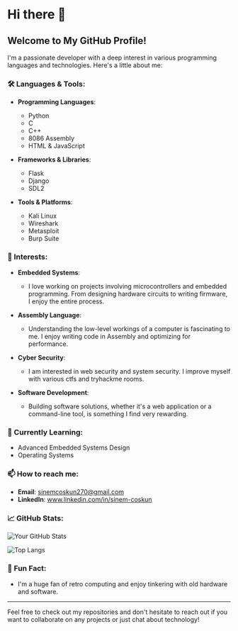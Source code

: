 # Hi there 👋

## Welcome to My GitHub Profile!

I'm a passionate developer with a deep interest in various programming languages and technologies. Here's a little about me:

### 🛠 Languages & Tools:

- **Programming Languages**:
  - Python 
  - C
  - C++
  - 8086 Assembly
  - HTML & JavaScript

- **Frameworks & Libraries**:
  - Flask
  - Django
  - SDL2

- **Tools & Platforms**:
  - Kali Linux
  - Wireshark
  - Metasploit
  - Burp Suite

### 🔧 Interests:

- **Embedded Systems**: 
  - I love working on projects involving microcontrollers and embedded programming. From designing hardware circuits to writing firmware, I enjoy the entire process.
  
- **Assembly Language**:
  - Understanding the low-level workings of a computer is fascinating to me. I enjoy writing code in Assembly and optimizing for performance.

- **Cyber Security**:
  - I am interested in web security and system security. I improve myself with various ctfs and tryhackme rooms.

- **Software Development**:
  - Building software solutions, whether it's a web application or a command-line tool, is something I find very rewarding.

### 🌱 Currently Learning:

- Advanced Embedded Systems Design
- Operating Systems

### 📫 How to reach me:

- **Email**: sinemcoskun270@gmail.com
- **LinkedIn**: www.linkedin.com/in/sinem-coskun

### 📈 GitHub Stats:

![Your GitHub Stats](https://github-readme-stats.vercel.app/api?username=sinemcskun&show_icons=true&)

![Top Langs](https://github-readme-stats.vercel.app/api/top-langs/?username=sinemcskun&layout=compact)

### 🤔 Fun Fact:

- I'm a huge fan of retro computing and enjoy tinkering with old hardware and software.

---

Feel free to check out my repositories and don't hesitate to reach out if you want to collaborate on any projects or just chat about technology!



